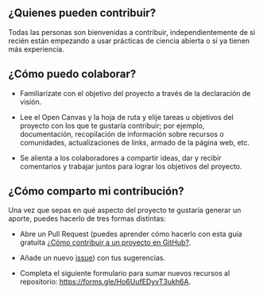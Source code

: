 ## ¿Quienes pueden contribuir?

Todas las personas son bienvenidas a contribuir, independientemente de si recién están empezando a usar prácticas de ciencia abierta o si ya tienen más experiencia. 

## ¿Cómo puedo colaborar?

- Familiarízate con el objetivo del proyecto a través de la declaración de visión.

- Lee el Open Canvas y la hoja de ruta y elije tareas u objetivos del proyecto con los que te gustaría contribuir; por ejemplo, documentación, recopilación de información sobre recursos o comunidades, actualizaciones de links, armado de la página web, etc. 

- Se alienta a los colaboradores a compartir ideas, dar y recibir comentarios y trabajar juntos para lograr los objetivos del proyecto.

## ¿Cómo comparto mi contribución?

Una vez que sepas en qué aspecto del proyecto te gustaría generar un aporte, puedes hacerlo de tres formas distintas:

- Abre un Pull Request (puedes aprender cómo hacerlo con esta guía
  gratuita [¿Cómo contribuir a un proyecto en
  GitHub?](https://docs.github.com/es/pull-requests/collaborating-with-pull-requests/proposing-changes-to-your-work-with-pull-requests/creating-a-pull-request).

- Añade un nuevo [issue](https://github.com/PatriLoto/first-github-collab/issues))
  con tus sugerencias.

- Completa el siguiente formulario para sumar nuevos recursos al repositorio: https://forms.gle/Ho6UufEDyvT3ukh6A.
